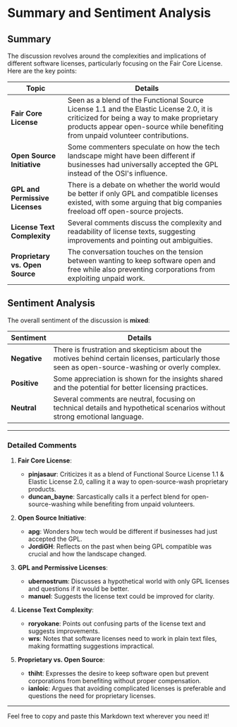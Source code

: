 # Summary and Sentiment Analysis

## Summary

The discussion revolves around the complexities and implications of different software licenses, particularly focusing on the Fair Core License. Here are the key points:

| **Topic**                  | **Details**                                                                                                                                                                                                                     |
|----------------------------|---------------------------------------------------------------------------------------------------------------------------------------------------------------------------------------------------------------------------------|
| **Fair Core License**      | Seen as a blend of the Functional Source License 1.1 and the Elastic License 2.0, it is criticized for being a way to make proprietary products appear open-source while benefiting from unpaid volunteer contributions.         |
| **Open Source Initiative** | Some commenters speculate on how the tech landscape might have been different if businesses had universally accepted the GPL instead of the OSI's influence.                                                                     |
| **GPL and Permissive Licenses** | There is a debate on whether the world would be better if only GPL and compatible licenses existed, with some arguing that big companies freeload off open-source projects.                                                   |
| **License Text Complexity**| Several comments discuss the complexity and readability of license texts, suggesting improvements and pointing out ambiguities.                                                                                                 |
| **Proprietary vs. Open Source** | The conversation touches on the tension between wanting to keep software open and free while also preventing corporations from exploiting unpaid work.                                                                       |

## Sentiment Analysis

The overall sentiment of the discussion is **mixed**:

| **Sentiment**       | **Details**                                                                                                                                                                                                                     |
|---------------------|---------------------------------------------------------------------------------------------------------------------------------------------------------------------------------------------------------------------------------|
| **Negative**        | There is frustration and skepticism about the motives behind certain licenses, particularly those seen as open-source-washing or overly complex.                                                                                 |
| **Positive**        | Some appreciation is shown for the insights shared and the potential for better licensing practices.                                                                                                                             |
| **Neutral**         | Several comments are neutral, focusing on technical details and hypothetical scenarios without strong emotional language.                                                                                                       |

---

### Detailed Comments

1. **Fair Core License**:
    - **pinjasaur**: Criticizes it as a blend of Functional Source License 1.1 & Elastic License 2.0, calling it a way to open-source-wash proprietary products.
    - **duncan_bayne**: Sarcastically calls it a perfect blend for open-source-washing while benefiting from unpaid volunteers.

2. **Open Source Initiative**:
    - **apg**: Wonders how tech would be different if businesses had just accepted the GPL.
    - **JordiGH**: Reflects on the past when being GPL compatible was crucial and how the landscape changed.

3. **GPL and Permissive Licenses**:
    - **ubernostrum**: Discusses a hypothetical world with only GPL licenses and questions if it would be better.
    - **manuel**: Suggests the license text could be improved for clarity.

4. **License Text Complexity**:
    - **roryokane**: Points out confusing parts of the license text and suggests improvements.
    - **wrs**: Notes that software licenses need to work in plain text files, making formatting suggestions impractical.

5. **Proprietary vs. Open Source**:
    - **thiht**: Expresses the desire to keep software open but prevent corporations from benefiting without proper compensation.
    - **ianloic**: Argues that avoiding complicated licenses is preferable and questions the need for proprietary licenses.

---

Feel free to copy and paste this Markdown text wherever you need it!
